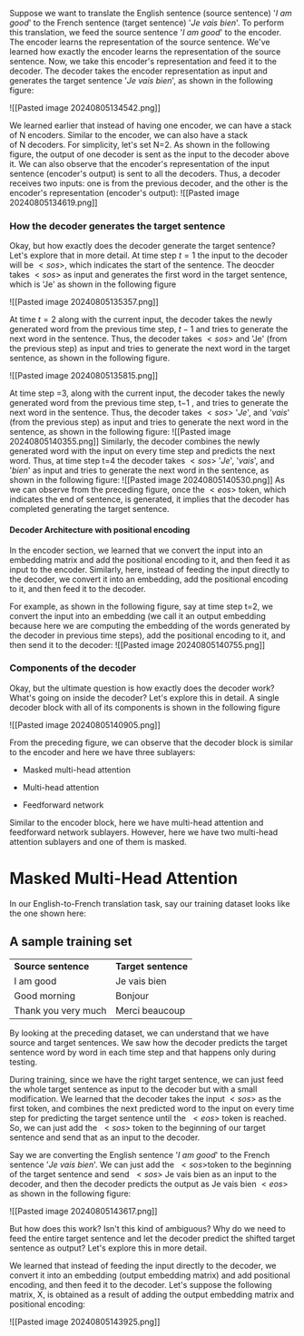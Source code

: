 Suppose we want to translate the English sentence (source sentence) '_I am good_' to the French sentence (target sentence) '_Je vais bien_'. To perform this translation, we feed the source sentence '_I am good_' to the encoder. The encoder learns the representation of the source sentence. We've learned how exactly the encoder learns the representation of the source sentence. Now, we take this encoder's representation and feed it to the decoder. The decoder takes the encoder representation as input and generates the target sentence '_Je vais bien_', as shown in the following figure:

![[Pasted image 20240805134542.png]]

We learned earlier that instead of having one encoder, we can have a stack of N encoders. Similar to the encoder, we can also have a stack of N decoders. For simplicity, let's set N=2. As shown in the following figure, the output of one decoder is sent as the input to the decoder above it. We can also observe that the encoder's representation of the input sentence (encoder's output) is sent to all the decoders. Thus, a decoder receives two inputs: one is from the previous decoder, and the other is the encoder's representation (encoder's output):
![[Pasted image 20240805134619.png]]
### How the decoder generates the target sentence
Okay, but how exactly does the decoder generate the target sentence? Let's explore that in more detail. At time step $t=1$ the input to the decoder will be $<sos>$, which indicates the start of the sentence. The deocder takes $<sos>$ as input and generates the first word in the target sentence, which is 'Je' as shown in the following figure

![[Pasted image 20240805135357.png]]

At time $t=2$ along with the current input, the decoder takes the newly generated word from the previous time step, $t-1$ and tries to generate the next word in the sentence. Thus, the decoder takes $<sos>$ and 'Je' (from the previous step) as input and tries to generate the next word in the target sentence, as shown in the following figure. 

![[Pasted image 20240805135815.png]]

At time step =3, along with the current input, the decoder takes the newly generated word from the previous time step, t−1 , and tries to generate the next word in the sentence. Thus, the decoder takes $<sos>$ '_Je_', and '_vais_' (from the previous step) as input and tries to generate the next word in the sentence, as shown in the following figure:
![[Pasted image 20240805140355.png]]
Similarly, the decoder combines the newly generated word with the input on every time step and predicts the next word. Thus, at time step t=4  the decoder takes $<sos>$ '_Je_', '_vais_', and '_bien_' as input and tries to generate the next word in the sentence, as shown in the following figure:
![[Pasted image 20240805140530.png]]
As we can observe from the preceding figure, once the $<eos>$ token, which indicates the end of sentence, is generated, it implies that the decoder has completed generating the target sentence.

#### Decoder Architecture with positional encoding
In the encoder section, we learned that we convert the input into an embedding matrix and add the positional encoding to it, and then feed it as input to the encoder. Similarly, here, instead of feeding the input directly to the decoder, we convert it into an embedding, add the positional encoding to it, and then feed it to the decoder.

For example, as shown in the following figure, say at time step t=2, we convert the input into an embedding (we call it an output embedding because here we are computing the embedding of the words generated by the decoder in previous time steps), add the positional encoding to it, and then send it to the decoder:
![[Pasted image 20240805140755.png]]

### Components of the decoder
Okay, but the ultimate question is how exactly does the decoder work? What's going on inside the decoder? Let's explore this in detail. A single decoder block with all of its components is shown in the following figure

![[Pasted image 20240805140905.png]]

From the preceding figure, we can observe that the decoder block is similar to the encoder and here we have three sublayers:

- Masked multi-head attention
    
- Multi-head attention
    
- Feedforward network
    

Similar to the encoder block, here we have multi-head attention and feedforward network sublayers. However, here we have two multi-head attention sublayers and one of them is masked.

# Masked Multi-Head Attention

In our English-to-French translation task, say our training dataset looks like the one shown here:
## A sample training set

|   |   |
|---|---|
|**Source sentence**|**Target sentence**|
|I am good|Je vais bien|
|Good morning|Bonjour|
|Thank you very much|Merci beaucoup|
By looking at the preceding dataset, we can understand that we have source and target sentences. We saw how the decoder predicts the target sentence word by word in each time step and that happens only during testing.

During training, since we have the right target sentence, we can just feed the whole target sentence as input to the decoder but with a small modification. We learned that the decoder takes the input $<sos>$ as the first token, and combines the next predicted word to the input on every time step for predicting the target sentence until the  $<eos>$ token is reached. So, we can just add the  $<sos>$ token to the beginning of our target sentence and send that as an input to the decoder.

Say we are converting the English sentence '_I am good_' to the French sentence '_Je vais bien_'. We can just add the  $<sos>$token to the beginning of the target sentence and send  $<sos>$ Je vais bien as an input to the decoder, and then the decoder predicts the output as Je vais bien $<eos>$ as shown in the following figure:


![[Pasted image 20240805143617.png]]

But how does this work? Isn't this kind of ambiguous? Why do we need to feed the entire target sentence and let the decoder predict the shifted target sentence as output? Let's explore this in more detail.

We learned that instead of feeding the input directly to the decoder, we convert it into an embedding (output embedding matrix) and add positional encoding, and then feed it to the decoder. Let's suppose the following matrix, X, is obtained as a result of adding the output embedding matrix and positional encoding:

![[Pasted image 20240805143925.png]]

